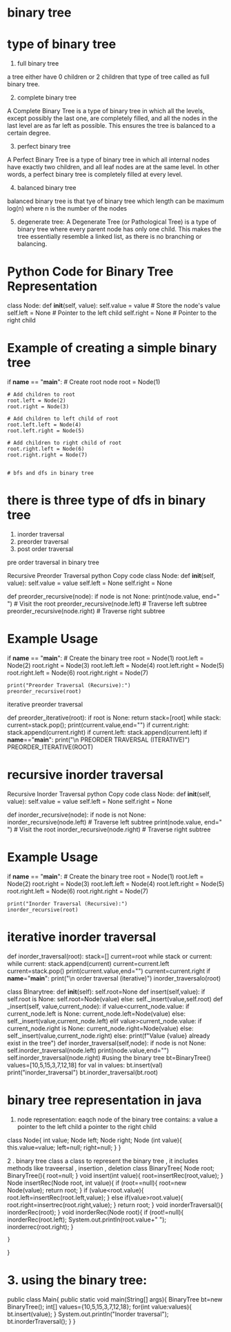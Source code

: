 # binary tree

# type of binary tree
1. full binary tree

a tree either have 0 children or 2 children that type of tree called as full binary tree.

2. complete binary tree

A Complete Binary Tree is a type of binary tree in which all the levels, except possibly the last one, are completely filled, and all the nodes in the last level are as far left as possible. This ensures the tree is balanced to a certain degree.

3. perfect binary tree

A Perfect Binary Tree is a type of binary tree in which all internal nodes have exactly two children, and all leaf nodes are at the same level. In other words, a perfect binary tree is completely filled at every level.

4. balanced binary tree

balanced binary tree is that tye of binary tree which length can be maximum log(n) where n is the number of the nodes

5. degenerate tree:
A Degenerate Tree (or Pathological Tree) is a type of binary tree where every parent node has only one child. This makes the tree essentially resemble a linked list, as there is no branching or balancing.


# Python Code for Binary Tree Representation

class Node:
    def __init__(self, value):
        self.value = value   # Store the node's value
        self.left = None     # Pointer to the left child
        self.right = None    # Pointer to the right child

# Example of creating a simple binary tree
if __name__ == "__main__":
    # Create root node
    root = Node(1)
    
    # Add children to root
    root.left = Node(2)
    root.right = Node(3)
    
    # Add children to left child of root
    root.left.left = Node(4)
    root.left.right = Node(5)
    
    # Add children to right child of root
    root.right.left = Node(6)
    root.right.right = Node(7)


    # bfs and dfs in binary tree
# there is three type of dfs in binary tree
1. inorder traversal
2. preorder traversal 
3. post order traversal

pre order traversal in binary tree

Recursive Preorder Traversal
python
Copy code
class Node:
    def __init__(self, value):
        self.value = value
        self.left = None
        self.right = None

def preorder_recursive(node):
    if node is not None:
        print(node.value, end=" ")  # Visit the root
        preorder_recursive(node.left)  # Traverse left subtree
        preorder_recursive(node.right)  # Traverse right subtree

# Example Usage
if __name__ == "__main__":
    # Create the binary tree
    root = Node(1)
    root.left = Node(2)
    root.right = Node(3)
    root.left.left = Node(4)
    root.left.right = Node(5)
    root.right.left = Node(6)
    root.right.right = Node(7)

    print("Preorder Traversal (Recursive):")
    preorder_recursive(root)  

iterative preorder traversal

def preorder_iterative(root):
    if root is None:
        return 
    stack=[root]
    while stack:
        current=stack.pop();
        print(current.value,end="")
        if current.right:
            stack.append(current.right)
        if current.left:
            stack.append(current.left)
if __name__=="__main__":
    print("\n PREORDER TRAVERSAL (ITERATIVE)")
    PREORDER_ITERATIVE(ROOT)

# recursive inorder traversal

Recursive Inorder Traversal
python
Copy code
class Node:
    def __init__(self, value):
        self.value = value
        self.left = None
        self.right = None

def inorder_recursive(node):
    if node is not None:
        inorder_recursive(node.left)  # Traverse left subtree
        print(node.value, end=" ")   # Visit the root
        inorder_recursive(node.right)  # Traverse right subtree

# Example Usage
if __name__ == "__main__":
    # Create the binary tree
    root = Node(1)
    root.left = Node(2)
    root.right = Node(3)
    root.left.left = Node(4)
    root.left.right = Node(5)
    root.right.left = Node(6)
    root.right.right = Node(7)

    print("Inorder Traversal (Recursive):")
    inorder_recursive(root) 

# iterative inorder traversal
def inorder_traversal(root):
    stack=[]
    current=root
    while stack or current:
        while current:
            stack.append(current)
            current=current.left
        current=stack.pop()
        print(current.value,end="")
        current=current.right
if __name__="__main__":
    print("\n order traversal (iterative)")
    inorder_traversalo(root)

class BInarytree:
    def __init__(self):
        self.root=None
    def insert(self,value):
        if self.root is None:
            self.root=Node(value)
        else:
            self._insert(value,self.root)
    def _insert(self, value,current_node):
        if value<current_node.value:
            if current_node.left is None:
                current_node.left=Node(value)
            else:
                self._insert(value,current_node.left)
        elif value>current_node.value:
            if current_node.right is None:
                current_node.right=Node(value)
            else:
                self._insert(value,current_node.right)
        else:
            print(f"Value {value} already exist in the tree")
    def inorder_traversal(self,node):
        if node is not None:
            self.inorder_traversal(node.left)
            print(node.value,end="")
            self.inorder_traversal(node.right)
#using the binary tree 
bt=BinaryTree()
values=[10,5,15,3,7,12,18]
for val in values:
    bt.insert(val)
print("inorder_traversal")
bt.inorder_traversal(bt.root)

# binary tree representation in java

1. node representation:
eaqch node of the binary tree 
contains:
a value 
a pointer to the left child 
a pointer to the right child

class Node{
    int value;
    Node left;
    Node right;
    Node (int value){
        this.value=value;
        left=null;
        right=null;
    }
}

2 . binary tree class
a class to represent the binary tree , it includes methods like traveersal , insertion , deletion 
class BinaryTree{
    Node root;
    BinaryTree(){
        root=null;
    }
    void insert(int value){
        root=insertRec(root,value);
    }
    Node insertRec(Node root, int value){
        if (root==null){
            root=new Node(value);
            return root;
        }
        if (value<root.value){
            root.left=insertRec(root.left,value);
        }
        else if(value>root.value){
            root.right=insertrec(root.right,value);
        }
        return root;
    }
    void inorderTraversal(){
        inorderRec(root);
    }
    void inorderRec(Node root){
        if (root!=null){
            inorderRec(root.left);
            System.out.println(root.value+" ");
            inorderrec(root.right);
        }

    }
}

# 3. using the binary tree:
public class Main{
    public static void main(String[] args){
        BinaryTree bt=new BinaryTree();
        int[] values={10,5,15,3,7,12,18};
        for(int value:values){
            bt.insert(value);
        }
        System.out.println("Inorder traversal");
        bt.inorderTraversal();
    }
}